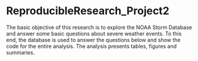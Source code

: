 # ReproducibleResearch_Project2
The basic objective of this research is to explore the NOAA Storm Database and answer some basic questions about severe weather events. To this end, the database is used to answer the questions below and show the code for the entire analysis. The analysis presents tables, figures and summaries.
